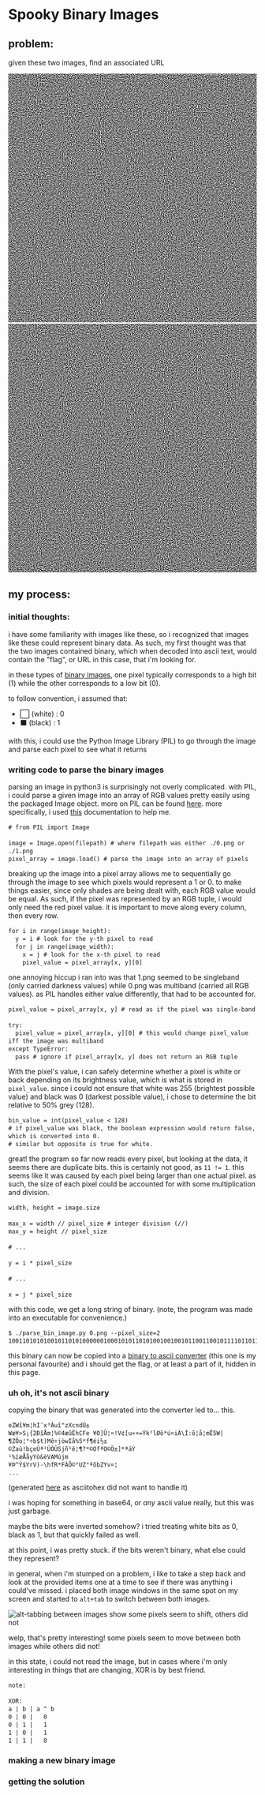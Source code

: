 # Spooky Binary Images

## problem:
given these two images, find an associated URL

![one image with a whole bunch of black and white pixels](./0.png "a lot of black and white pixels")
![another iamge with a whole bunch of black and white pixels](./1.png "wow, more black and white pixels")

## my process:
### initial thoughts:
i have some familiarity with images like these, so i recognized that images like these could
represent binary data. As such, my first thought was that the two images contained binary, which
when decoded into ascii text, would contain the "flag", or URL in this case, that i'm looking for.

in these types of [binary images](https://code.org/curriculum/course4/17/Teacher), one pixel typically corresponds
to a high bit (1) while the other corresponds to a low bit (0).

to follow convention, i assumed that:

- ⬜ (white) : 0
- ⬛ (black) : 1

with this, i could use the Python Image Library (PIL) to go through the image and parse each pixel to see what it returns

### writing code to parse the binary images
parsing an image in python3 is surprisingly not overly complicated. with PIL, i could parse a given image into an array 
of RGB values pretty easily using the packaged Image object. more on PIL can be found 
[here](https://pillow.readthedocs.io/en/stable/reference/). more specifically, i used 
[this](https://pillow.readthedocs.io/en/stable/reference/PixelAccess.html#pixelaccess) documentation to help me.

```python3
# from PIL import Image

image = Image.open(filepath) # where filepath was either ./0.png or ./1.png
pixel_array = image.load() # parse the image into an array of pixels
```

breaking up the image into a pixel array allows me to sequentially go through the image to see which pixels would represent
a 1 or 0. to make things easier, since only shades are being dealt with, each RGB value would be equal. As such, if the pixel
was represented by an RGB tuple, i would only need the red pixel value. it is important to move along every column, then every
row.
```python3
for i in range(image_height):
  y = i # look for the y-th pixel to read
  for j in range(image_width):
    x = j # look for the x-th pixel to read
    pixel_value = pixel_array[x, y][0]
```
one annoying hiccup i ran into was that 1.png seemed to be singleband (only carried darkness values) while 0.png was multiband
(carried all RGB values). as PIL handles either value differently, that had to be accounted for.
```python3
pixel_value = pixel_array[x, y] # read as if the pixel was single-band

try:
  pixel_value = pixel_array[x, y][0] # this would change pixel_value iff the image was multiband
except TypeError:
  pass # ignore if pixel_array[x, y] does not return an RGB tuple
```
With the pixel's value, i can safely determine whether a pixel is white or back depending on its brightness value, which is what
is stored in `pixel_value`. since i could not ensure that white was 255 (brightest possible value) and black was 0 (darkest possible
value), i chose to determine the bit relative to 50% grey (128).
```python3
bin_value = int(pixel_value < 128)
# if pixel_value was black, the boolean expression would return false, which is converted into 0.
# similar but opposite is true for white.
```
great! the program so far now reads every pixel, but looking at the data, it seems there are duplicate bits. this is certainly not
good, as `11 != 1`. this seems like it was caused by each pixel being larger than one actual pixel.
as such, the size of each pixel could be accounted for with some multiplication and division.
```python3
width, height = image.size

max_x = width // pixel_size # integer division (//)
max_y = height // pixel_size

# ...

y = i * pixel_size

# ...

x = j * pixel_size
```
with this code, we get a long string of binary. (note, the program was made into an executable for convenience.)
```
$ ./parse_bin_image.py 0.png --pixel_size=2
1001101010100101101010000001000101011010100100100101100110010111101101100101011101100100100001110...
```
this binary can now be copied into a [binary to ascii converter](https://asciitohex.com) (this one is my personal
favourite) and i should get the flag, or at least a part of it, hidden in this page.
### uh oh, it's not ascii binary
copying the binary that was generated into the converter led to... this.
```
eZWî¥m¦hI¨x³Âuî"zXcndÚ±
Wæ¥>S¡{2ÐîÅm¦%©4æûÊhCFe ¥O]Û¦¤!V¢[u«¤=Ýk²lØô*ú¤iÁ\Í:õ¦å¦mË5W|¶ZÕo¦°÷b$t)Mê÷jòwIå%5*f¶éi½±
©Zaù!bçeÚª²ÚÒÛSjñ­¹ê¦¶?*©OfªO©Ö±]*ªäÝ
¹%íæÅåyYò&èVAMújm
¥Þ^Ý$YrV)-\hfR*FÀÕ©°UZ°ªõbZYv¤¦
...
```
(generated [here](https://onlinebinarytools.com/convert-binary-to-ascii) as asciitohex did not want to handle it)

i was hoping for something in base64, or *any* ascii value really, but this was just garbage.

maybe the bits were inverted somehow? i tried treating white bits as 0, black as 1, but that quickly failed as well.

at this point, i was pretty stuck. if the bits weren't binary, what else could they represent?

in general, when i'm stumped on a problem, i like to take a step back and look at the provided items one at a time to see
if there was anything i could've missed. i placed both image windows in the same spot on my screen and started to `alt+tab` to
switch between both images.

![alt-tabbing between images show some pixels seem to shift, others did not](https://i.imgflip.com/5s2miq.gif "a little fuzzy, sorry")

welp, that's pretty interesting! some pixels seem to move between both images while others did not!

in this state, i could not read the image, but in cases where i'm only interesting in things that are changing, XOR is by best friend.

```
note:

XOR:
a | b | a ^ b
0 | 0 |   0
0 | 1 |   1
1 | 0 |   1
1 | 1 |   0
```

### making a new binary image
### getting the solution
